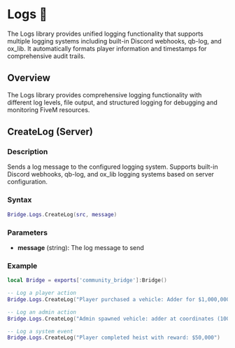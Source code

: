 # Logs 📝

<!--META
nav: true
toc: true
description: The Logs library provides unified logging functionality that supports multiple logging systems including built-in Discord webhooks, qb-log, and ox_lib. It automatically formats player information and timestamps for comprehensive audit trails.
-->

The Logs library provides unified logging functionality that supports multiple logging systems including built-in Discord webhooks, qb-log, and ox_lib. It automatically formats player information and timestamps for comprehensive audit trails.

## Overview

The Logs library provides comprehensive logging functionality with different log levels, file output, and structured logging for debugging and monitoring FiveM resources.

## CreateLog (Server)

### Description
Sends a log message to the configured logging system. Supports built-in Discord webhooks, qb-log, and ox_lib logging systems based on server configuration.

### Syntax
```lua
Bridge.Logs.CreateLog(src, message)
```

### Parameters
- **message** (string): The log message to send

### Example
```lua
local Bridge = exports['community_bridge']:Bridge()

-- Log a player action
Bridge.Logs.CreateLog("Player purchased a vehicle: Adder for $1,000,000")

-- Log an admin action
Bridge.Logs.CreateLog("Admin spawned vehicle: adder at coordinates (100, 200, 30)")

-- Log a system event
Bridge.Logs.CreateLog("Player completed heist with reward: $50,000")
```


